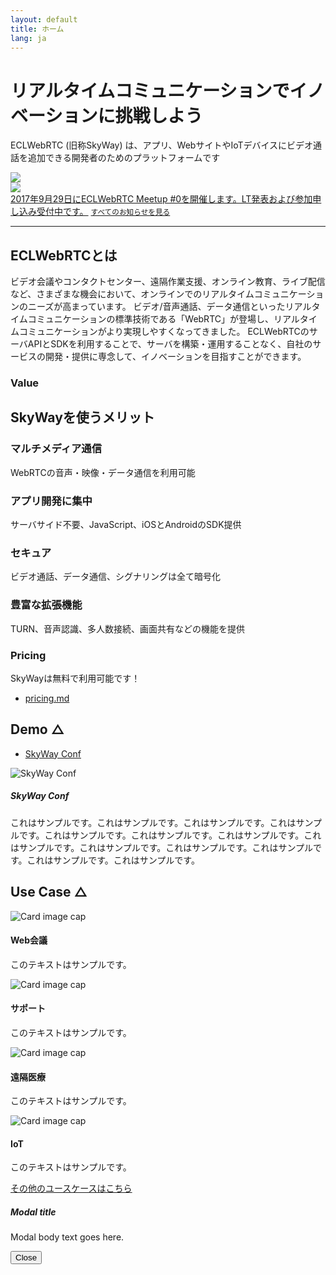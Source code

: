 ```yaml
---
layout: default
title: ホーム
lang: ja
---
```


<!--
- リンク
  - [developer.md](developer.md)
  - [developer.html](developer.html)
- 画像
  - ![150x150 dummy image]({{ site.rootdir[page.lang] }}images/150x150.png)
 -->

<div class="jumbotron">
<div class="jumbotron">
  <h1 class="h2">リアルタイムコミュニケーションでイノベーションに挑戦しよう</h1>
  <p class="lead">ECLWebRTC (旧称SkyWay) は、アプリ、WebサイトやIoTデバイスにビデオ通話を追加できる開発者のためのプラットフォームです</p>
  <div class="row">
    <div class="col-6">
      <img src="{{ site.rootdir[page.lang] }}images/index_js_top.png" class="img-fluid">
    </div>
    <div class="col-6">
      <img src="{{ site.rootdir[page.lang] }}images/index_mobile_top.png" class="img-fluid">
    </div>
  </div>
</div>

<div class="card">
  <div class="card-block">
    <div class="d-flex w-100 justify-content-between">
      <a href="https://connpass.com" target="_blank">2017年9月29日にECLWebRTC Meetup #0を開催します。LT発表および参加申し込み受付中です。</a>
      <small class="text-muted"><a href="https://support.skyway.io/">すべてのお知らせを見る</a></small>
    </div>
  </div>
</div>

<hr>

## ECLWebRTCとは

ビデオ会議やコンタクトセンター、遠隔作業支援、オンライン教育、ライブ配信など、さまざまな機会において、オンラインでのリアルタイムコミュニケーションのニーズが高まっています。
ビデオ/音声通話、データ通信といったリアルタイムコミュニケーションの標準技術である「WebRTC」が登場し、リアルタイムコミュニケーションがより実現しやすくなってきました。
ECLWebRTCのサーバAPIとSDKを利用することで、サーバを構築・運用することなく、自社のサービスの開発・提供に専念して、イノベーションを目指すことができます。

### Value
<div class="row main-content-row">
    <div class="col-sm-12 paper-style-div">
        <h2>SkyWayを使うメリット</h2>
        <div class="divider"></div>
		<div class="row">
			<div class="col-md-10 col-md-offset-1">
				<div class="row">
					<div class="col-sm-3 highlight">
						<i class="fa fa-video-camera"></i>
						<h3>マルチメディア通信</h3>
						WebRTCの音声・映像・データ通信を利用可能
					</div>
					<div class="col-sm-3 highlight">
						<i class="fa fa-paper-plane"></i>
						<h3>アプリ開発に集中</h3>
						サーバサイド不要、JavaScript、iOSとAndroidのSDK提供
					</div>
					<div class="col-sm-3 highlight">
						<i class="fa fa-lock"></i>
						<h3>セキュア</h3>
						ビデオ通話、データ通信、シグナリングは全て暗号化
					</div>
					<div class="col-sm-3 highlight">
						<i class="fa fa-cogs"></i>
						<h3>豊富な拡張機能</h3>
						TURN、音声認識、多人数接続、画面共有などの機能を提供
					</div>
				</div>
			</div>
		</div>
	</div>
</div>

### Pricing
SkyWayは無料で利用可能です！

- [pricing.md](pricing.md)



## Demo △
- [SkyWay Conf](https://conf2.skyway.io/)

<div class="media">
	<img class="d-flex mr-3" src="http://via.placeholder.com/250x150" alt="SkyWay Conf">
	<div class="media-body">
		<h5 class="mt-0">SkyWay Conf</h5>
		これはサンプルです。これはサンプルです。これはサンプルです。これはサンプルです。これはサンプルです。これはサンプルです。これはサンプルです。これはサンプルです。これはサンプルです。これはサンプルです。これはサンプルです。これはサンプルです。これはサンプルです。
	</div>
</div>

## Use Case △

<div class="card-group">
	<div class="card">
		<img class="card-img-top" src="http://via.placeholder.com/200x150" alt="Card image cap">
		<div class="card-block">
			<h4 class="card-title">Web会議</h4>
			<p class="card-text">このテキストはサンプルです。</p>
		</div>
	</div>
	<div class="card">
		<img class="card-img-top" src="http://via.placeholder.com/200x150" alt="Card image cap">
		<div class="card-block">
			<h4 class="card-title">サポート</h4>
			<p class="card-text">このテキストはサンプルです。</p>
		</div>
	</div>
	<div class="card">
		<img class="card-img-top" src="http://via.placeholder.com/200x150" alt="Card image cap">
		<div class="card-block">
			<h4 class="card-title">遠隔医療</h4>
			<p class="card-text">このテキストはサンプルです。</p>
		</div>
	</div>
	<div class="card">
		<img class="card-img-top" src="http://via.placeholder.com/200x150" alt="Card image cap">
		<div class="card-block">
			<h4 class="card-title">IoT</h4>
			<p class="card-text">このテキストはサンプルです。</p>
		</div>
	</div>
</div>

[その他のユースケースはこちら](https://skyway.github.io/usecase/)

<!-- Modal -->

<script>
document.addEventListener('DOMContentLoaded', function() {
  var search = location.search;
  var STRING_OF_MODAL = 'origin=skyway';
  if (search && search.split('?')[1].split('&').indexOf(STRING_OF_MODAL) !== -1) {
    $('#migration').modal();
    history.replaceState(null, null, location.href.replace(search, ''));
  }
});
</script>

<div class="modal fade bd-example-modal-lg" id="migration" tabindex="-1" role="dialog" aria-labelledby="myLargeModalLabel" aria-hidden="true">
  <div class="modal-dialog modal-lg">
    <div class="modal-content">
      <div class="modal-body">
        <h5 class="modal-title">Modal title</h5>
        <p>Modal body text goes here.</p>
        <button type="button" class="btn btn-secondary" data-dismiss="modal">Close</button>
      </div>
    </div>
  </div>
</div>
